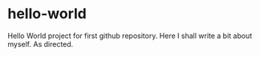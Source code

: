 # hello-world
Hello World project for first github repository.
Here I shall write a bit about myself.  As directed.

